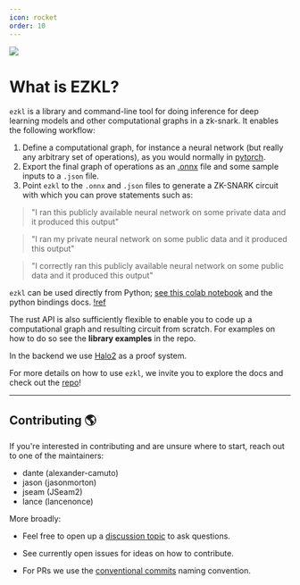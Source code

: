 ```yaml
---
icon: rocket
order: 10
---
```

![](../assets/theThumbnail.jpg) 
# What is EZKL?

`ezkl` is a library and command-line tool for doing inference for deep learning models and other computational graphs in a zk-snark. It enables the following workflow:

1. Define a computational graph, for instance a neural network (but really any arbitrary set of operations), as you would normally in [pytorch](https://pytorch.org/docs/stable/index.html).
2. Export the final graph of operations as an [.onnx](https://onnx.ai/) file and some sample inputs to a `.json` file.
3. Point `ezkl` to the `.onnx` and `.json` files to generate a ZK-SNARK circuit with which you can prove statements such as:
> "I ran this publicly available neural network on some private data and it produced this output"

> "I ran my private neural network on some public data and it produced this output"

> "I correctly ran this publicly available neural network on some public data and it produced this output"

`ezkl` can be used directly from Python; [see this colab notebook](https://colab.research.google.com/drive/14t1rnzDVdEPVLHBUfQO-XRPQPpfw6aM5?usp=sharing) and the python bindings docs. [!ref](/python_bindings)

The rust API is also sufficiently flexible to enable you to code up a computational graph and resulting circuit from scratch. For examples on how to do so see the **library examples** in the repo.

In the backend we use [Halo2](https://github.com/privacy-scaling-explorations/halo2) as a proof system.

For more details on how to use `ezkl`, we invite you to explore the docs and check out the <a href="https://github.com/zkonduit/ezkl" target="_blank">repo</a>!

----------------------

## Contributing 🌎

If you're interested in contributing and are unsure where to start, reach out to one of the maintainers:

* dante (alexander-camuto)
* jason (jasonmorton)
* jseam (JSeam2)
* lance (lancenonce)

More broadly:

- Feel free to open up a [discussion topic](https://github.com/zkonduit/ezkl/discussions) to ask questions.

- See currently open issues for ideas on how to contribute.

- For PRs we use the [conventional commits](https://www.conventionalcommits.org/en/v1.0.0/) naming convention.

